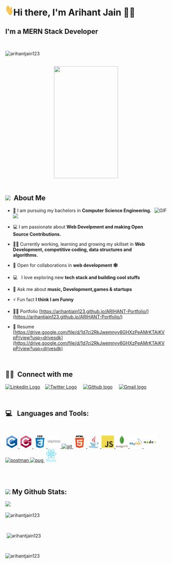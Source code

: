 # <img src="https://raw.githubusercontent.com/ABSphreak/ABSphreak/master/gifs/Hi.gif" width="25px" height="35px">Hi there, I'm Arihant Jain 👨‍💻
## I'm a  MERN Stack Developer

<br>
<p align="left"> <img src="https://komarev.com/ghpvc/?username=arihantjain123&label=Profile%20views&color=0e75b6&style=flat" alt="arihantjain123" /> </p>
<p align="center">
<br><img src="https://github.com/chiraag-kakar/chiraag-kakar/blob/master/hadder.gif" width="200px" height="350px"><br><br>
</p>



## <img src="https://github.com/TheDudeThatCode/TheDudeThatCode/blob/master/Assets/Developer.gif" width="45px" > &nbsp;About Me 
<img align="right" alt="GIF" height="160px" src="https://octodex.github.com/images/daftpunktocat-guy.gif" />

- 🏦 I am pursuing my bachelors in **Computer Science Engineering.** <img src="https://media.giphy.com/media/WUlplcMpOCEmTGBtBW/giphy.gif" width="30">
- 💻 I am passionate about **Web Develpment and making Open Source Contributions.**
 
- 👨‍💻 Currently working, learning and growing my skillset in **Web Development, competitive coding, data structures and algorithms.**
- 🤝 Open for collaborations in **web development 🕸️**
- 💻 &nbsp; I love exploring new **tech stack and building cool stuffs**


- 💬 Ask me about **music, Development,games & startups**


- ⚡ Fun fact **I think I am Funny**
- 👨‍💻 Portfolio [https://arihantjain123.github.io/ARIHANT-Portfolio/](https://arihantjain123.github.io/ARIHANT-Portfolio/)

- 📄 Resume [https://drive.google.com/file/d/1d7ci2RkJwemnyy6GHXzPeAMrKTAiKVpP/view?usp=drivesdk](https://drive.google.com/file/d/1d7ci2RkJwemnyy6GHXzPeAMrKTAiKVpP/view?usp=drivesdk)

<br>


## 👨‍💻 &nbsp;Connect with me

 
[<img src="https://github.com/TheDudeThatCode/TheDudeThatCode/blob/master/Assets/Linkedin.svg" alt="Linkedin Logo" width="32">](https://www.linkedin.com/in/arihant-jain-2525a4195/) &nbsp;&nbsp;
[<img src="https://github.com/TheDudeThatCode/TheDudeThatCode/blob/master/Assets/Twitter.svg" alt="Twitter Logo" width="32">](https://twitter.com/arihantjain2708?s=08) &nbsp; &nbsp;
[<img src="https://cdn.svgporn.com/logos/github-icon.svg" alt="Github logo" width="34">](https://github.com/ArihantJain123) &nbsp; &nbsp;
[<img src="https://github.com/TheDudeThatCode/TheDudeThatCode/blob/master/Assets/Gmail.svg" alt="Gmail logo" height="32">](mailto:arihantjain2708@gmail.com)

<br>

##  💻 &nbsp; Languages and Tools:
<br>
<p align="left"> <a href="https://www.cprogramming.com/" target="_blank"> <img src="https://raw.githubusercontent.com/devicons/devicon/master/icons/c/c-original.svg" alt="c" width="40" height="40"/> </a> <a href="https://www.w3schools.com/cpp/" target="_blank"> <img src="https://raw.githubusercontent.com/devicons/devicon/master/icons/cplusplus/cplusplus-original.svg" alt="cplusplus" width="40" height="40"/> </a> <a href="https://www.w3schools.com/css/" target="_blank"> <img src="https://raw.githubusercontent.com/devicons/devicon/master/icons/css3/css3-original-wordmark.svg" alt="css3" width="40" height="40"/> </a> <a href="https://expressjs.com" target="_blank"> <img src="https://raw.githubusercontent.com/devicons/devicon/master/icons/express/express-original-wordmark.svg" alt="express" width="40" height="40"/> </a> <a href="https://git-scm.com/" target="_blank"> <img src="https://www.vectorlogo.zone/logos/git-scm/git-scm-icon.svg" alt="git" width="40" height="40"/> </a> <a href="https://www.w3.org/html/" target="_blank"> <img src="https://raw.githubusercontent.com/devicons/devicon/master/icons/html5/html5-original-wordmark.svg" alt="html5" width="40" height="40"/> </a> <a href="https://www.java.com" target="_blank"> <img src="https://raw.githubusercontent.com/devicons/devicon/master/icons/java/java-original.svg" alt="java" width="40" height="40"/> </a> <a href="https://developer.mozilla.org/en-US/docs/Web/JavaScript" target="_blank"> <img src="https://raw.githubusercontent.com/devicons/devicon/master/icons/javascript/javascript-original.svg" alt="javascript" width="40" height="40"/> </a> <a href="https://www.mongodb.com/" target="_blank"> <img src="https://raw.githubusercontent.com/devicons/devicon/master/icons/mongodb/mongodb-original-wordmark.svg" alt="mongodb" width="40" height="40"/> </a> <a href="https://www.mysql.com/" target="_blank"> <img src="https://raw.githubusercontent.com/devicons/devicon/master/icons/mysql/mysql-original-wordmark.svg" alt="mysql" width="40" height="40"/> </a> <a href="https://nodejs.org" target="_blank"> <img src="https://raw.githubusercontent.com/devicons/devicon/master/icons/nodejs/nodejs-original-wordmark.svg" alt="nodejs" width="40" height="40"/> </a> <a href="https://postman.com" target="_blank"> <img src="https://www.vectorlogo.zone/logos/getpostman/getpostman-icon.svg" alt="postman" width="40" height="40"/> </a> <a href="https://pugjs.org" target="_blank"> <img src="https://cdn.worldvectorlogo.com/logos/pug.svg" alt="pug" width="40" height="40"/> </a> <a href="https://reactjs.org/" target="_blank"> <img src="https://raw.githubusercontent.com/devicons/devicon/master/icons/react/react-original-wordmark.svg" alt="react" width="40" height="40"/> </a> </p>
<br>
</br>

## <img src='https://media1.giphy.com/media/du3J3cXyzhj75IOgvA/giphy.gif?cid=ecf05e47x2g034i9pzwtzzsd3xgg2w9nr94t4tflbbgo3008&rid=giphy.gif' width='25px'> My Github Stats:

<img src='https://github.com/TheDudeThatCode/TheDudeThatCode/blob/master/Assets/Rocket.gif?raw=true' width='25px'>&nbsp;

<p><img align="center" src="https://github-readme-stats.vercel.app/api/top-langs?username=arihantjain123&show_icons=true&locale=en&layout=compact" alt="arihantjain123" /></p>
<br>
<p>&nbsp;<img align="center" src="https://github-readme-stats.vercel.app/api?username=arihantjain123&show_icons=true&locale=en" alt="arihantjain123" /></p>
<br>
<p><img align="center" src="https://github-readme-streak-stats.herokuapp.com/?user=arihantjain123&" alt="arihantjain123" /></p>
<br>

